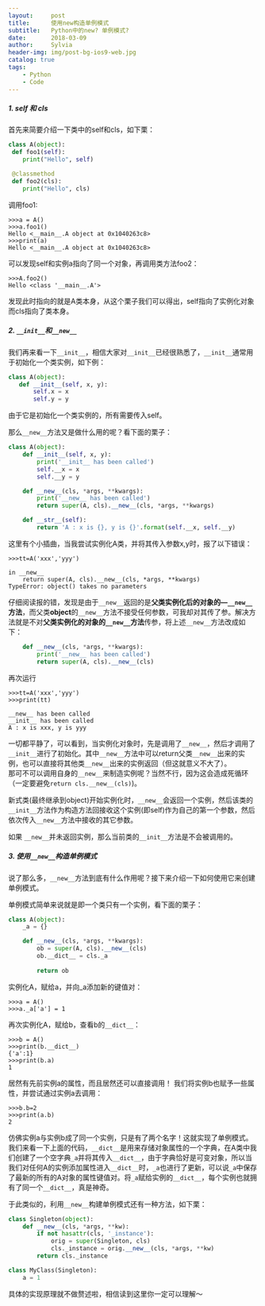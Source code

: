 ```yaml
---
layout:     post
title:      使用new构造单例模式
subtitle:   Python中的new? 单例模式?
date:       2018-03-09
author:     Sylvia
header-img: img/post-bg-ios9-web.jpg
catalog: true
tags:
    - Python
    - Code
---
```


#####  1. self 和 cls
首先来简要介绍一下类中的self和cls，如下栗：  

  ```python
class A(object):
   def foo1(self):
      print("Hello", self)

   @classmethod
   def foo2(cls):
      print("Hello", cls)
  ```
调用foo1:

```
>>>a = A()
>>>a.foo1()
Hello <__main__.A object at 0x1040263c8>
>>>print(a)
Hello <__main__.A object at 0x1040263c8>
```
可以发现self和实例a指向了同一个对象，再调用类方法foo2：

```
>>>A.foo2()
Hello <class '__main__.A'>
```
发现此时指向的就是A类本身，从这个栗子我们可以得出，self指向了实例化对象而cls指向了类本身。

##### 2. `__init__`和`__new__`
我们再来看一下`__init__`，相信大家对`__init__`已经很熟悉了，`__init__`通常用于初始化一个类实例，如下例：  

```python
class A(object):
   def __init__(self, x, y):
       self.x = x
       self.y = y
```
由于它是初始化一个类实例的，所有需要传入self。  

那么`__new__`方法又是做什么用的呢？看下面的栗子：  

```python
class A(object):
    def __init__(self, x, y):
        print('__init__ has been called')
        self.__x = x
        self.__y = y

    def __new__(cls, *args, **kwargs):
        print('__new__ has been called')
        return super(A, cls).__new__(cls, *args, **kwargs)

    def __str__(self):
        return 'A : x is {}, y is {}'.format(self.__x, self.__y)

```
这里有个小插曲，当我尝试实例化A类，并将其传入参数x,y时，报了以下错误：  

```
>>>tt=A('xxx','yyy')

in __new__
    return super(A, cls).__new__(cls, *args, **kwargs)
TypeError: object() takes no parameters
```
仔细阅读报的错，发现是由于`__new__`返回的是**父类实例化后的对象的—`__new__`方法**，而父类**object**的`__new__`方法不接受任何参数，可我却对其传了参。解决方法就是不对**父类实例化的对象的`__new__`方法**传参，将上述`__new__`方法改成如下： 
 
```python
    def __new__(cls, *args, **kwargs):
        print('__new__ has been called')
        return super(A, cls).__new__(cls)
```
再次运行

```
>>>tt=A('xxx','yyy')
>>>print(tt)

__new__ has been called
__init__ has been called
A : x is xxx, y is yyy
```
一切都平静了，可以看到，当实例化对象时，先是调用了`__new__`，然后才调用了`__init__`进行了初始化。其中`__new__`方法中可以return父类`__new__`出来的实例，也可以直接将其他类`__new__`出来的实例返回（但这就意义不大了）。    
那可不可以调用自身的`__new__`来制造实例呢？当然不行，因为这会造成死循环（一定要避免`return cls.__new__(cls)`)。  

新式类(最终继承到object)开始实例化时，`__new__`会返回一个实例，然后该类的`__init__`方法作为构造方法回接收这个实例(即self)作为自己的第一个参数，然后依次传入`__new__`方法中接收的其它参数。 

如果 `__new__`并未返回实例，那么当前类的`__init__`方法是不会被调用的。


##### 3. 使用`__new__`构造单例模式
说了那么多，`__new__`方法到底有什么作用呢？接下来介绍一下如何使用它来创建单例模式。  

单例模式简单来说就是即一个类只有一个实例，看下面的栗子：  

```python
class A(object):
    _a = {}

    def __new__(cls, *args, **kwargs):
        ob = super(A, cls).__new__(cls)
        ob.__dict__ = cls._a
       
        return ob
```

实例化A，赋给a，并向_a添加新的键值对： 

```
>>>a = A()
>>>a._a['a'] = 1
```
再次实例化A，赋给b，查看b的`__dict__`： 

```
>>>b = A()
>>>print(b.__dict__)
{'a':1}
>>>print(b.a)
1
```
居然有先前实例a的属性，而且居然还可以直接调用！
我们将实例b也赋予一些属性，并尝试通过实例a去调用：

```
>>>b.b=2
>>>print(a.b)
2
```
仿佛实例a与实例b成了同一个实例，只是有了两个名字！这就实现了单例模式。  
我们来看一下上面的代码，`__dict__`是用来存储对象属性的一个字典，在A类中我们创建了一个空字典`_a`并将其传入`__dict__`，由于字典恰好是可变对象，所以当我们对任何A的实例添加属性进入`__dict__`时，`_a`也进行了更新，可以说`_a`中保存了最新的所有的A对象的属性键值对。将`_a`赋给实例的`__dict__`，每个实例也就拥有了同一个`__dict__`，真是神奇。  

于此类似的，利用`__new__`构建单例模式还有一种方法，如下栗：  

```python
class Singleton(object):
    def __new__(cls, *args, **kw):
        if not hasattr(cls, '_instance'):
            orig = super(Singleton, cls)
            cls._instance = orig.__new__(cls, *args, **kw)
        return cls._instance

class MyClass(Singleton):
    a = 1
```
具体的实现原理就不做赘述啦，相信读到这里你一定可以理解～
